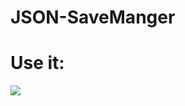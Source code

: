 # JSON-SaveManger
# Use it:

[![](https://jitpack.io/v/Jochengehtab/JSON-SaveManger.svg)](https://jitpack.io/#Jochengehtab/JSON-SaveManger)
